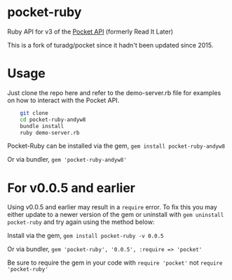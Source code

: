 pocket-ruby
===========

Ruby API for v3 of the [Pocket API](http://getpocket.com/developer/docs/overview) (formerly Read It Later)

This is a fork of turadg/pocket since it hadn't been updated since 2015.

# Usage

Just clone the repo here and refer to the demo-server.rb file for examples on how to interact with the Pocket API.

```sh
	git clone
	cd pocket-ruby-andyw8
	bundle install
	ruby demo-server.rb
```

Pocket-Ruby can be installed via the gem, ```gem install pocket-ruby-andyw8```

Or via bundler, ```gem 'pocket-ruby-andyw8'```

# For v0.0.5 and earlier

Using v0.0.5 and earlier may result in a ```require``` error. To fix this you may either update to a newer version of the gem or uninstall with ```gem uninstall pocket-ruby``` and try again using the method below:

Install via the gem, ```gem install pocket-ruby -v 0.0.5```

Or via bundler, ```gem 'pocket-ruby', '0.0.5', :require => 'pocket'```

Be sure to require the gem in your code with ```require 'pocket'``` not ```require 'pocket-ruby'```
